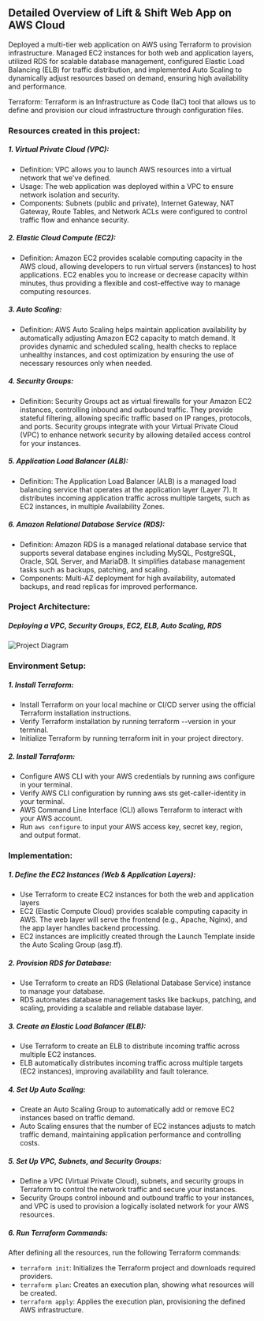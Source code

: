 ## Detailed Overview of Lift & Shift Web App on AWS Cloud

Deployed a multi-tier web application on AWS using Terraform to provision infrastructure. Managed EC2 instances for both web and application layers, utilized RDS for scalable database management, configured Elastic Load Balancing (ELB) for traffic distribution, and implemented Auto Scaling to dynamically adjust resources based on demand, ensuring high availability and performance.

Terraform: Terraform is an Infrastructure as Code (IaC) tool that allows us to define and provision our cloud infrastructure through configuration files. 

### Resources created in this project:
##### 1. Virtual Private Cloud (VPC):
- Definition: VPC allows you to launch AWS resources into a virtual network that we've defined.
- Usage: The web application was deployed within a VPC to ensure network isolation and security.
- Components: Subnets (public and private), Internet Gateway, NAT Gateway, Route Tables, and Network ACLs were configured to control traffic flow and enhance security.


##### 2. Elastic Cloud Compute (EC2):
- Definition: Amazon EC2 provides scalable computing capacity in the AWS cloud, allowing developers to run virtual servers (instances) to host applications. EC2 enables you to increase or decrease capacity within minutes, thus providing a flexible and cost-effective way to manage computing resources.


##### 3. Auto Scaling:
- Definition: AWS Auto Scaling helps maintain application availability by automatically adjusting Amazon EC2 capacity to match demand. It provides dynamic and scheduled scaling, health checks to replace unhealthy instances, and cost optimization by ensuring the use of necessary resources only when needed.


##### 4. Security Groups:
- Definition: Security Groups act as virtual firewalls for your Amazon EC2 instances, controlling inbound and outbound traffic. They provide stateful filtering, allowing specific traffic based on IP ranges, protocols, and ports. Security groups integrate with your Virtual Private Cloud (VPC) to enhance network security by allowing detailed access control for your instances.


##### 5. Application Load Balancer (ALB):
- Definition: The Application Load Balancer (ALB) is a managed load balancing service that operates at the application layer (Layer 7). It distributes incoming application traffic across multiple targets, such as EC2 instances, in multiple Availability Zones.


##### 6. Amazon Relational Database Service (RDS):
- Definition: Amazon RDS is a managed relational database service that supports several database engines including MySQL, PostgreSQL, Oracle, SQL Server, and MariaDB. It simplifies database management tasks such as backups, patching, and scaling.
- Components: Multi-AZ deployment for high availability, automated backups, and read replicas for improved performance.



### Project Architecture:
##### Deploying a VPC, Security Groups, EC2, ELB, Auto Scaling, RDS

![Project Diagram](https://github.com/ahsan598/aws-lift-and-shift-webapp/blob/main/aws-lift-and-shift-webapp.png)


### Environment Setup:

##### 1. Install Terraform:
- Install Terraform on your local machine or CI/CD server using the official Terraform installation instructions.
- Verify Terraform installation by running terraform --version in your terminal.
- Initialize Terraform by running terraform init in your project directory.

##### 2. Install Terraform:
- Configure AWS CLI with your AWS credentials by running aws configure in your terminal.
- Verify AWS CLI configuration by running aws sts get-caller-identity in your terminal.
- AWS Command Line Interface (CLI) allows Terraform to interact with your AWS account.
- Run `aws configure` to input your AWS access key, secret key, region, and output format.



### Implementation:

##### 1. Define the EC2 Instances (Web & Application Layers):
- Use Terraform to create EC2 instances for both the web and application layers
- EC2 (Elastic Compute Cloud) provides scalable computing capacity in AWS. The web layer will serve the frontend
(e.g., Apache, Nginx), and the app layer handles backend processing.
- EC2 instances are implicitly created through the Launch Template inside the Auto Scaling Group (asg.tf).


##### 2. Provision RDS for Database:

- Use Terraform to create an RDS (Relational Database Service) instance to manage your database.
- RDS automates database management tasks like backups, patching, and scaling, providing a scalable and reliable database layer.


##### 3. Create an Elastic Load Balancer (ELB):

- Use Terraform to create an ELB to distribute incoming traffic across multiple EC2 instances.
- ELB automatically distributes incoming traffic across multiple targets (EC2 instances), improving availability and fault tolerance.


##### 4. Set Up Auto Scaling:

- Create an Auto Scaling Group to automatically add or remove EC2 instances based on traffic demand.
- Auto Scaling ensures that the number of EC2 instances adjusts to match traffic demand, maintaining application performance and controlling costs.


##### 5. Set Up VPC, Subnets, and Security Groups:

- Define a VPC (Virtual Private Cloud), subnets, and security groups in Terraform to control the network traffic and secure your instances.
- Security Groups control inbound and outbound traffic to your instances, and VPC is used to provision a logically isolated network for your AWS resources.


##### 6. Run Terraform Commands:

After defining all the resources, run the following Terraform commands:
- `terraform init`: Initializes the Terraform project and downloads required providers.
- `terraform plan`: Creates an execution plan, showing what resources will be created.
- `terraform apply`: Applies the execution plan, provisioning the defined AWS infrastructure.